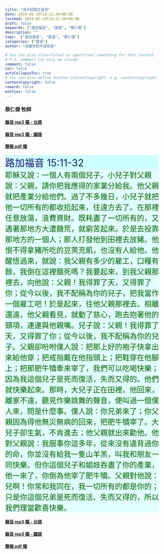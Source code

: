 ```yaml
---
title: "浪子回頭之省思"
date: 2019-05-19T14:21:20+08:00
lastmod: 2019-05-19T14:21:20+08:00
draft: false
keywords: ["路加福音", "證道", "蔡仁傑"]
description: ""
tags:  ["路加福音", "證道", "蔡仁傑"]
categories: ["證道"]
author: "高雄市和平浸信會"

# You can also close(false) or open(true) something for this content.
# P.S. comment can only be closed
comment: false
toc: false
autoCollapseToc: true
# You can also define another contentCopyright. e.g. contentCopyright: "This is another copyright."
contentCopyright: false
reward: false
mathjax: false
---
```


### 蔡仁傑 牧師

#### [錄音 mp3 檔 - 台語](/mp3-s/s20190519t.mp3 "浪子回頭之省思 - 台語")

#### [錄音 mp3 檔 - 國語](/mp3-s/s20190519c.mp3 "浪子回頭之省思 - 國語")

#### [簡報 pdf 檔](/pdf-s/s20190519.pdf "浪子回頭之省思")

<div style="background-color:#CCFFFF"><font size="6", color="#191970">
路加福音 15:11-32
</font>
</div>

<div style="background-color:#E0FFFF"><font size="5", color="#006400">
耶穌又說：一個人有兩個兒子。小兒子對父親說：父親，請你把我應得的家業分給我。他父親就把產業分給他們。過了不多幾日，小兒子就把他一切所有的都收拾起來，往遠方去了。在那裡任意放蕩，浪費資財。既耗盡了一切所有的，又遇著那地方大遭饑荒，就窮苦起來。於是去投靠那地方的一個人；那人打發他到田裡去放豬。他恨不得拿豬所吃的豆莢充飢，也沒有人給他。他醒悟過來，就說：我父親有多少的雇工，口糧有餘，我倒在這裡餓死嗎？我要起來，到我父親那裡去，向他說：父親！我得罪了天，又得罪了你；從今以後，我不配稱為你的兒子，把我當作一個雇工吧！於是起來，往他父親那裡去。相離還遠，他父親看見，就動了慈心，跑去抱著他的頸項，連連與他親嘴。兒子說：父親！我得罪了天，又得罪了你；從今以後，我不配稱為你的兒子。父親卻吩咐僕人說：把那上好的袍子快拿出來給他穿；把戒指戴在他指頭上；把鞋穿在他腳上；把那肥牛犢牽來宰了，我們可以吃喝快樂；因為我這個兒子是死而復活，失而又得的。他們就快樂起來。那時，大兒子正在田裡。他回來，離家不遠，聽見作樂跳舞的聲音，便叫過一個僕人來，問是什麼事。僕人說：你兄弟來了；你父親因為得他無災無病的回來，把肥牛犢宰了。大兒子卻生氣，不肯進去；他父親就出來勸他。他對父親說：我服事你這多年，從來沒有違背過你的命，你並沒有給我一隻山羊羔，叫我和朋友一同快樂。但你這個兒子和娼妓吞盡了你的產業，他一來了，你倒為他宰了肥牛犢。父親對他說：兒啊！你常和我同在，我一切所有的都是你的；只是你這個兄弟是死而復活、失而又得的，所以我們理當歡喜快樂。
</font>
</div>

#### [錄音 mp3 檔 - 台語](/mp3-s/s20190519t.mp3 "浪子回頭之省思 - 台語")

#### [錄音 mp3 檔 - 國語](/mp3-s/s20190519c.mp3 "浪子回頭之省思 - 國語")

#### [簡報 pdf 檔](/pdf-s/s20190519.pdf "浪子回頭之省思")